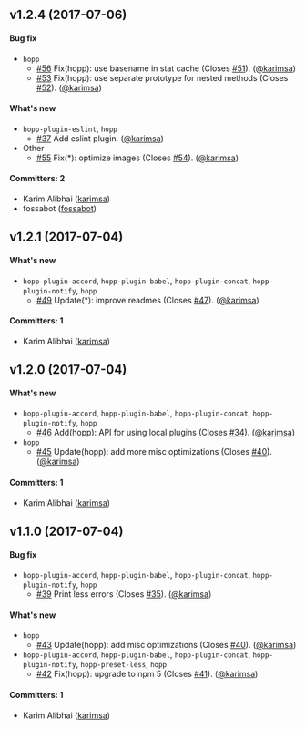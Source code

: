 
## v1.2.4 (2017-07-06)

#### Bug fix
* `hopp`
  * [#56](https://github.com/hoppjs/hopp/pull/56) Fix(hopp): use basename in stat cache (Closes [#51](https://github.com/hoppjs/hopp/issues/51)). ([@karimsa](https://github.com/karimsa))
  * [#53](https://github.com/hoppjs/hopp/pull/53) Fix(hopp): use separate prototype for nested methods (Closes [#52](https://github.com/hoppjs/hopp/issues/52)). ([@karimsa](https://github.com/karimsa))

#### What's new
* `hopp-plugin-eslint`, `hopp`
  * [#37](https://github.com/hoppjs/hopp/pull/37) Add eslint plugin. ([@karimsa](https://github.com/karimsa))
* Other
  * [#55](https://github.com/hoppjs/hopp/pull/55) Fix(*): optimize images (Closes [#54](https://github.com/hoppjs/hopp/issues/54)). ([@karimsa](https://github.com/karimsa))

#### Committers: 2
- Karim Alibhai ([karimsa](https://github.com/karimsa))
- fossabot ([fossabot](https://github.com/fossabot))


## v1.2.1 (2017-07-04)

#### What's new
* `hopp-plugin-accord`, `hopp-plugin-babel`, `hopp-plugin-concat`, `hopp-plugin-notify`, `hopp`
  * [#49](https://github.com/hoppjs/hopp/pull/49) Update(*): improve readmes (Closes [#47](https://github.com/hoppjs/hopp/issues/47)). ([@karimsa](https://github.com/karimsa))

#### Committers: 1
- Karim Alibhai ([karimsa](https://github.com/karimsa))


## v1.2.0 (2017-07-04)

#### What's new
* `hopp-plugin-accord`, `hopp-plugin-babel`, `hopp-plugin-concat`, `hopp-plugin-notify`, `hopp`
  * [#46](https://github.com/hoppjs/hopp/pull/46) Add(hopp): API for using local plugins (Closes [#34](https://github.com/hoppjs/hopp/issues/34)). ([@karimsa](https://github.com/karimsa))
* `hopp`
  * [#45](https://github.com/hoppjs/hopp/pull/45) Update(hopp): add more misc optimizations (Closes [#40](https://github.com/hoppjs/hopp/issues/40)). ([@karimsa](https://github.com/karimsa))

#### Committers: 1
- Karim Alibhai ([karimsa](https://github.com/karimsa))


## v1.1.0 (2017-07-04)

#### Bug fix
* `hopp-plugin-accord`, `hopp-plugin-babel`, `hopp-plugin-concat`, `hopp-plugin-notify`, `hopp`
  * [#39](https://github.com/hoppjs/hopp/pull/39) Print less errors (Closes [#35](https://github.com/hoppjs/hopp/issues/35)). ([@karimsa](https://github.com/karimsa))

#### What's new
* `hopp`
  * [#43](https://github.com/hoppjs/hopp/pull/43) Update(hopp): add misc optimizations (Closes [#40](https://github.com/hoppjs/hopp/issues/40)). ([@karimsa](https://github.com/karimsa))
* `hopp-plugin-accord`, `hopp-plugin-babel`, `hopp-plugin-concat`, `hopp-plugin-notify`, `hopp-preset-less`, `hopp`
  * [#42](https://github.com/hoppjs/hopp/pull/42) Fix(hopp): upgrade to npm 5 (Closes [#41](https://github.com/hoppjs/hopp/issues/41)). ([@karimsa](https://github.com/karimsa))

#### Committers: 1
- Karim Alibhai ([karimsa](https://github.com/karimsa))
